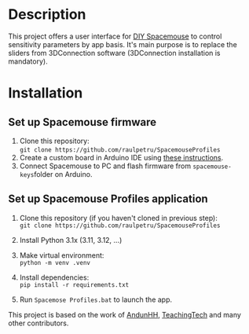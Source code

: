 # Description
This project offers a user interface for [DIY Spacemouse](https://www.printables.com/de/model/864950-open-source-spacemouse-space-mushroom-remix) to control sensitivity parameters by app basis.
It's main purpose is to replace the sliders from 3DConnection software (3DConnection installation is mandatory).

# Installation
## Set up Spacemouse firmware
1. Clone this repository:  
`git clone https://github.com/raulpetru/SpacemouseProfiles`
1. Create a custom board in Arduino IDE using [these instructions](https://github.com/AndunHH/spacemouse/wiki/Creating-a-custom-board-for-Arduino-IDE).
2. Connect Spacemouse to PC and flash firmware from `spacemouse-keys`folder on Arduino.

## Set up Spacemouse Profiles application
1. Clone this repository (if you haven't cloned in previous step):  
`git clone https://github.com/raulpetru/SpacemouseProfiles`
2. Install Python 3.1x (3.11, 3.12, ...)
3. Make virtual environment:  
`python -m venv .venv`
4. Install dependencies:  
`pip install -r requirements.txt`

5. Run `Spacemose Profiles.bat` to launch the app.

This project is based on the work of [AndunHH](https://github.com/AndunHH/spacemouse), [TeachingTech](https://www.printables.com/de/model/864950-open-source-spacemouse-space-mushroom-remix) and many other contributors.